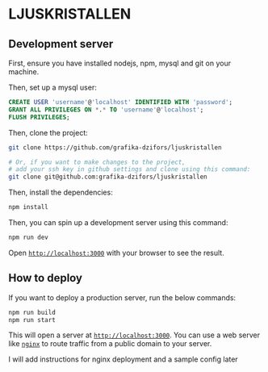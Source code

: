 # LJUSKRISTALLEN

## Development server

First, ensure you have installed nodejs, npm, mysql and git on your machine.

Then, set up a mysql user:

```sql
CREATE USER 'username'@'localhost' IDENTIFIED WITH 'password';
GRANT ALL PRIVILEGES ON *.* TO 'username'@'localhost';
FLUSH PRIVILEGES;
```

Then, clone the project:

```bash
git clone https://github.com/grafika-dzifors/ljuskristallen

# Or, if you want to make changes to the project,
# add your ssh key in github settings and clone using this command:
git clone git@github.com:grafika-dzifors/ljuskristallen
```

Then, install the dependencies:

```bash
npm install
```

Then, you can spin up a development server using this command:

```bash
npm run dev
```

Open [`http://localhost:3000`](http://localhost:3000) with your browser to see the result.

## How to deploy

If you want to deploy a production server, run the below commands:

```bash
npm run build
npm run start
```

This will open a server at [`http://localhost:3000`](http://localhost:3000). You can use a web server like [`nginx`](https://www.nginx.com/) to route traffic from a public domain to your server.

I will add instructions for nginx deployment and a sample config later
